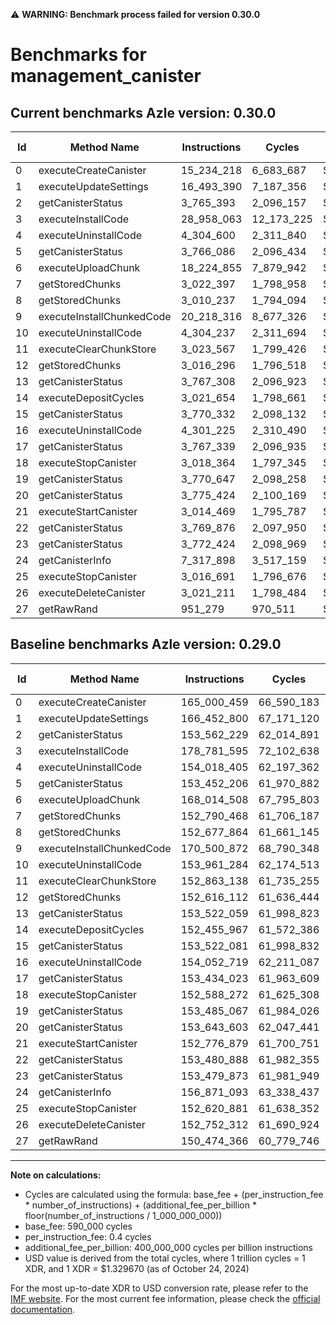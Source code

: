 ⚠️ **WARNING: Benchmark process failed for version 0.30.0**

# Benchmarks for management_canister

## Current benchmarks Azle version: 0.30.0

| Id  | Method Name               | Instructions | Cycles     | USD           | USD/Million Calls | Change                                  |
| --- | ------------------------- | ------------ | ---------- | ------------- | ----------------- | --------------------------------------- |
| 0   | executeCreateCanister     | 15_234_218   | 6_683_687  | $0.0000088871 | $8.88             | <font color="green">-149_766_241</font> |
| 1   | executeUpdateSettings     | 16_493_390   | 7_187_356  | $0.0000095568 | $9.55             | <font color="green">-149_959_410</font> |
| 2   | getCanisterStatus         | 3_765_393    | 2_096_157  | $0.0000027872 | $2.78             | <font color="green">-149_796_836</font> |
| 3   | executeInstallCode        | 28_958_063   | 12_173_225 | $0.0000161864 | $16.18            | <font color="green">-149_823_532</font> |
| 4   | executeUninstallCode      | 4_304_600    | 2_311_840  | $0.0000030740 | $3.07             | <font color="green">-149_713_805</font> |
| 5   | getCanisterStatus         | 3_766_086    | 2_096_434  | $0.0000027876 | $2.78             | <font color="green">-149_686_120</font> |
| 6   | executeUploadChunk        | 18_224_855   | 7_879_942  | $0.0000104777 | $10.47            | <font color="green">-149_789_653</font> |
| 7   | getStoredChunks           | 3_022_397    | 1_798_958  | $0.0000023920 | $2.39             | <font color="green">-149_768_071</font> |
| 8   | getStoredChunks           | 3_010_237    | 1_794_094  | $0.0000023856 | $2.38             | <font color="green">-149_667_627</font> |
| 9   | executeInstallChunkedCode | 20_218_316   | 8_677_326  | $0.0000115380 | $11.53            | <font color="green">-150_282_556</font> |
| 10  | executeUninstallCode      | 4_304_237    | 2_311_694  | $0.0000030738 | $3.07             | <font color="green">-149_657_047</font> |
| 11  | executeClearChunkStore    | 3_023_567    | 1_799_426  | $0.0000023926 | $2.39             | <font color="green">-149_839_571</font> |
| 12  | getStoredChunks           | 3_016_296    | 1_796_518  | $0.0000023888 | $2.38             | <font color="green">-149_599_816</font> |
| 13  | getCanisterStatus         | 3_767_308    | 2_096_923  | $0.0000027882 | $2.78             | <font color="green">-149_754_751</font> |
| 14  | executeDepositCycles      | 3_021_654    | 1_798_661  | $0.0000023916 | $2.39             | <font color="green">-149_434_313</font> |
| 15  | getCanisterStatus         | 3_770_332    | 2_098_132  | $0.0000027898 | $2.78             | <font color="green">-149_751_749</font> |
| 16  | executeUninstallCode      | 4_301_225    | 2_310_490  | $0.0000030722 | $3.07             | <font color="green">-149_751_494</font> |
| 17  | getCanisterStatus         | 3_767_339    | 2_096_935  | $0.0000027882 | $2.78             | <font color="green">-149_666_684</font> |
| 18  | executeStopCanister       | 3_018_364    | 1_797_345  | $0.0000023899 | $2.38             | <font color="green">-149_569_908</font> |
| 19  | getCanisterStatus         | 3_770_647    | 2_098_258  | $0.0000027900 | $2.78             | <font color="green">-149_714_420</font> |
| 20  | getCanisterStatus         | 3_775_424    | 2_100_169  | $0.0000027925 | $2.79             | <font color="green">-149_868_179</font> |
| 21  | executeStartCanister      | 3_014_469    | 1_795_787  | $0.0000023878 | $2.38             | <font color="green">-149_762_410</font> |
| 22  | getCanisterStatus         | 3_769_876    | 2_097_950  | $0.0000027896 | $2.78             | <font color="green">-149_711_012</font> |
| 23  | getCanisterStatus         | 3_772_424    | 2_098_969  | $0.0000027909 | $2.79             | <font color="green">-149_707_449</font> |
| 24  | getCanisterInfo           | 7_317_898    | 3_517_159  | $0.0000046767 | $4.67             | <font color="green">-149_553_195</font> |
| 25  | executeStopCanister       | 3_016_691    | 1_796_676  | $0.0000023890 | $2.38             | <font color="green">-149_604_190</font> |
| 26  | executeDeleteCanister     | 3_021_211    | 1_798_484  | $0.0000023914 | $2.39             | <font color="green">-149_731_101</font> |
| 27  | getRawRand                | 951_279      | 970_511    | $0.0000012905 | $1.29             | <font color="green">-149_523_087</font> |

## Baseline benchmarks Azle version: 0.29.0

| Id  | Method Name               | Instructions | Cycles     | USD           | USD/Million Calls |
| --- | ------------------------- | ------------ | ---------- | ------------- | ----------------- |
| 0   | executeCreateCanister     | 165_000_459  | 66_590_183 | $0.0000885430 | $88.54            |
| 1   | executeUpdateSettings     | 166_452_800  | 67_171_120 | $0.0000893154 | $89.31            |
| 2   | getCanisterStatus         | 153_562_229  | 62_014_891 | $0.0000824593 | $82.45            |
| 3   | executeInstallCode        | 178_781_595  | 72_102_638 | $0.0000958727 | $95.87            |
| 4   | executeUninstallCode      | 154_018_405  | 62_197_362 | $0.0000827020 | $82.70            |
| 5   | getCanisterStatus         | 153_452_206  | 61_970_882 | $0.0000824008 | $82.40            |
| 6   | executeUploadChunk        | 168_014_508  | 67_795_803 | $0.0000901460 | $90.14            |
| 7   | getStoredChunks           | 152_790_468  | 61_706_187 | $0.0000820489 | $82.04            |
| 8   | getStoredChunks           | 152_677_864  | 61_661_145 | $0.0000819890 | $81.98            |
| 9   | executeInstallChunkedCode | 170_500_872  | 68_790_348 | $0.0000914685 | $91.46            |
| 10  | executeUninstallCode      | 153_961_284  | 62_174_513 | $0.0000826716 | $82.67            |
| 11  | executeClearChunkStore    | 152_863_138  | 61_735_255 | $0.0000820875 | $82.08            |
| 12  | getStoredChunks           | 152_616_112  | 61_636_444 | $0.0000819561 | $81.95            |
| 13  | getCanisterStatus         | 153_522_059  | 61_998_823 | $0.0000824380 | $82.43            |
| 14  | executeDepositCycles      | 152_455_967  | 61_572_386 | $0.0000818710 | $81.87            |
| 15  | getCanisterStatus         | 153_522_081  | 61_998_832 | $0.0000824380 | $82.43            |
| 16  | executeUninstallCode      | 154_052_719  | 62_211_087 | $0.0000827202 | $82.72            |
| 17  | getCanisterStatus         | 153_434_023  | 61_963_609 | $0.0000823912 | $82.39            |
| 18  | executeStopCanister       | 152_588_272  | 61_625_308 | $0.0000819413 | $81.94            |
| 19  | getCanisterStatus         | 153_485_067  | 61_984_026 | $0.0000824183 | $82.41            |
| 20  | getCanisterStatus         | 153_643_603  | 62_047_441 | $0.0000825026 | $82.50            |
| 21  | executeStartCanister      | 152_776_879  | 61_700_751 | $0.0000820416 | $82.04            |
| 22  | getCanisterStatus         | 153_480_888  | 61_982_355 | $0.0000824161 | $82.41            |
| 23  | getCanisterStatus         | 153_479_873  | 61_981_949 | $0.0000824155 | $82.41            |
| 24  | getCanisterInfo           | 156_871_093  | 63_338_437 | $0.0000842192 | $84.21            |
| 25  | executeStopCanister       | 152_620_881  | 61_638_352 | $0.0000819587 | $81.95            |
| 26  | executeDeleteCanister     | 152_752_312  | 61_690_924 | $0.0000820286 | $82.02            |
| 27  | getRawRand                | 150_474_366  | 60_779_746 | $0.0000808170 | $80.81            |

---

**Note on calculations:**

- Cycles are calculated using the formula: base_fee + (per_instruction_fee \* number_of_instructions) + (additional_fee_per_billion \* floor(number_of_instructions / 1_000_000_000))
- base_fee: 590_000 cycles
- per_instruction_fee: 0.4 cycles
- additional_fee_per_billion: 400_000_000 cycles per billion instructions
- USD value is derived from the total cycles, where 1 trillion cycles = 1 XDR, and 1 XDR = $1.329670 (as of October 24, 2024)

For the most up-to-date XDR to USD conversion rate, please refer to the [IMF website](https://www.imf.org/external/np/fin/data/rms_sdrv.aspx).
For the most current fee information, please check the [official documentation](https://internetcomputer.org/docs/current/developer-docs/gas-cost#execution).

